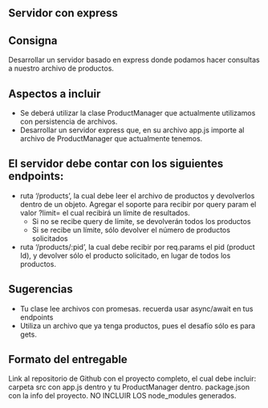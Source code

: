## Servidor con express

## Consigna

Desarrollar un servidor basado en express donde podamos hacer consultas a nuestro archivo de productos.

## Aspectos a incluir

- Se deberá utilizar la clase ProductManager que actualmente utilizamos con persistencia de archivos.
- Desarrollar un servidor express que, en su archivo app.js importe al archivo de ProductManager que actualmente tenemos.

## El servidor debe contar con los siguientes endpoints:

- ruta ‘/products’, la cual debe leer el archivo de productos y devolverlos dentro de un objeto. Agregar el soporte para recibir por query param el valor ?limit= el cual recibirá un límite de resultados.
  - Si no se recibe query de límite, se devolverán todos los productos
  - Si se recibe un límite, sólo devolver el número de productos solicitados
- ruta ‘/products/:pid’, la cual debe recibir por req.params el pid (product Id), y devolver sólo el producto solicitado, en lugar de todos los productos.

## Sugerencias

- Tu clase lee archivos con promesas. recuerda usar async/await en tus endpoints
- Utiliza un archivo que ya tenga productos, pues el desafío sólo es para gets.

## Formato del entregable

Link al repositorio de Github con el proyecto completo, el cual debe incluir:
carpeta src con app.js dentro y tu ProductManager dentro.
package.json con la info del proyecto.
NO INCLUIR LOS node_modules generados.
